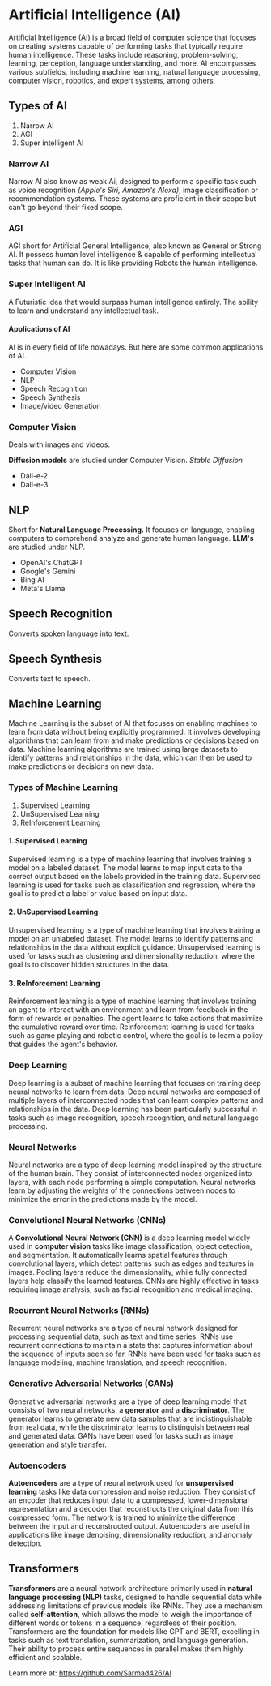 # Artificial Intelligence (AI)

Artificial Intelligence (AI) is a broad field of computer science that focuses on creating systems capable of performing tasks that typically require human intelligence. These tasks include reasoning, problem-solving, learning, perception, language understanding, and more. AI encompasses various subfields, including machine learning, natural language processing, computer vision, robotics, and expert systems, among others.

## Types of AI

1. Narrow AI
2. AGI
3. Super intelligent AI

### Narrow AI

Narrow AI also know as weak Ai, designed to perform a specific task such as voice recognition *(Apple's Siri, Amazon's Alexa)*, image classification or recommendation systems. These systems are proficient in their scope but can't go beyond their fixed scope.

### AGI

AGI short for Artificial General Intelligence, also known as General or Strong AI. It possess human level intelligence & capable of performing intellectual tasks that human can do. It is like providing Robots the human intelligence.

### Super Intelligent AI

A Futuristic idea that would surpass human intelligence entirely. The ability to learn and understand any intellectual task.

#### Applications of AI

AI is in every field of life nowadays. But here are some common applications of AI.

- Computer Vision
- NLP
- Speech Recognition
- Speech Synthesis
- Image/video Generation

### Computer Vision

Deals with images and videos.

**Diffusion models** are studied under Computer Vision.
*Stable Diffusion*

- Dall-e-2
- Dall-e-3

## NLP

Short for **Natural Language Processing.** It focuses on language, enabling computers to comprehend analyze and generate human language.
**LLM's** are studied under NLP.

- OpenAI's ChatGPT
- Google's Gemini
- Bing AI
- Meta's Llama

## Speech Recognition

Converts spoken language into text.

## Speech Synthesis

Converts text to speech.

## Machine Learning

Machine Learning is the subset of AI that focuses on enabling machines to learn from data without being explicitly programmed. It involves developing algorithms that can learn from and make predictions or decisions based on data. Machine learning algorithms are trained using large datasets to identify patterns and relationships in the data, which can then be used to make predictions or decisions on new data.

### Types of Machine Learning

1. Supervised Learning
2. UnSupervised Learning
3. ReInforcement Learning

#### 1. Supervised Learning

Supervised learning is a type of machine learning that involves training a model on a labeled dataset. The model learns to map input data to the correct output based on the labels provided in the training data. Supervised learning is used for tasks such as classification and regression, where the goal is to predict a label or value based on input data.

#### 2. UnSupervised Learning

Unsupervised learning is a type of machine learning that involves training a model on an unlabeled dataset. The model learns to identify patterns and relationships in the data without explicit guidance. Unsupervised learning is used for tasks such as clustering and dimensionality reduction, where the goal is to discover hidden structures in the data.

#### 3. ReInforcement Learning

Reinforcement learning is a type of machine learning that involves training an agent to interact with an environment and learn from feedback in the form of rewards or penalties. The agent learns to take actions that maximize the cumulative reward over time. Reinforcement learning is used for tasks such as game playing and robotic control, where the goal is to learn a policy that guides the agent's behavior.

### Deep Learning

Deep learning is a subset of machine learning that focuses on training deep neural networks to learn from data. Deep neural networks are composed of multiple layers of interconnected nodes that can learn complex patterns and relationships in the data. Deep learning has been particularly successful in tasks such as image recognition, speech recognition, and natural language processing.

### Neural Networks

Neural networks are a type of deep learning model inspired by the structure of the human brain. They consist of interconnected nodes organized into layers, with each node performing a simple computation. Neural networks learn by adjusting the weights of the connections between nodes to minimize the error in the predictions made by the model.

### Convolutional Neural Networks (CNNs)

A **Convolutional Neural Network (CNN)** is a deep learning model widely used in **computer vision** tasks like image classification, object detection, and segmentation. It automatically learns spatial features through convolutional layers, which detect patterns such as edges and textures in images. Pooling layers reduce the dimensionality, while fully connected layers help classify the learned features. CNNs are highly effective in tasks requiring image analysis, such as facial recognition and medical imaging.

### Recurrent Neural Networks (RNNs)

Recurrent neural networks are a type of neural network designed for processing sequential data, such as text and time series. RNNs use recurrent connections to maintain a state that captures information about the sequence of inputs seen so far. RNNs have been used for tasks such as language modeling, machine translation, and speech recognition.

### Generative Adversarial Networks (GANs)

Generative adversarial networks are a type of deep learning model that consists of two neural networks: a **generator** and a **discriminator**. The generator learns to generate new data samples that are indistinguishable from real data, while the discriminator learns to distinguish between real and generated data. GANs have been used for tasks such as image generation and style transfer.

### Autoencoders

**Autoencoders** are a type of neural network used for **unsupervised learning** tasks like data compression and noise reduction. They consist of an encoder that reduces input data to a compressed, lower-dimensional representation and a decoder that reconstructs the original data from this compressed form. The network is trained to minimize the difference between the input and reconstructed output. Autoencoders are useful in applications like image denoising, dimensionality reduction, and anomaly detection.

## Transformers

**Transformers** are a neural network architecture primarily used in **natural language processing (NLP)** tasks, designed to handle sequential data while addressing limitations of previous models like RNNs. They use a mechanism called **self-attention**, which allows the model to weigh the importance of different words or tokens in a sequence, regardless of their position. Transformers are the foundation for models like GPT and BERT, excelling in tasks such as text translation, summarization, and language generation. Their ability to process entire sequences in parallel makes them highly efficient and scalable.

Learn more at: <https://github.com/Sarmad426/AI>
